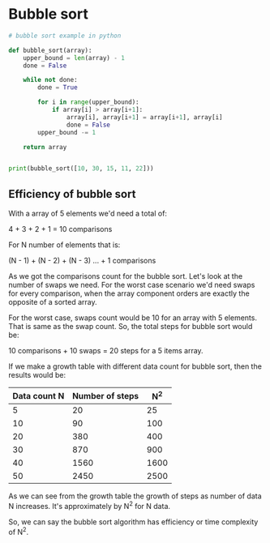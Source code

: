 # Bubble sort
[//]: # (add description)

```python
# bubble sort example in python

def bubble_sort(array):
    upper_bound = len(array) - 1
    done = False

    while not done:
        done = True

        for i in range(upper_bound):
            if array[i] > array[i+1]:
                array[i], array[i+1] = array[i+1], array[i]
                done = False
        upper_bound -= 1

    return array


print(bubble_sort([10, 30, 15, 11, 22]))
```
## Efficiency of bubble sort

With a array of 5 elements we'd need a total of:

4 + 3 + 2 + 1 = 10 comparisons

For N number of elements that is:

(N - 1) + (N - 2) + (N - 3) ... + 1 comparisons

As we got the comparisons count for the bubble sort. Let's look at the number of swaps we need. For the worst case scenario we'd need swaps for every comparison, when the array component orders are exactly the opposite of a sorted array.

For the worst case, swaps count would be 10 for an array with 5 elements. That is same as the swap count. So, the total steps for bubble sort would be:

10 comparisons + 10 swaps = 20 steps for a 5 items array.

If we make a growth table with different data count for bubble sort, then the results would be:

| Data count N | Number of steps | N<sup>2</sup> |
| ------------ | --------------- | ------------- |
| 5            | 20              | 25            |
| 10           | 90              | 100           |
| 20           | 380             | 400           |
| 30           | 870             | 900           |
| 40           | 1560            | 1600          |
| 50           | 2450            | 2500          |

As we can see from the growth table the growth of steps as number of data N increases. It's approximately by N<sup>2</sup> for N data.

So, we can say the bubble sort algorithm has efficiency or time complexity of N<sup>2</sup>.